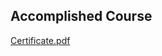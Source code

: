 Accomplished Course
-----------------------
[Certificate.pdf](https://github.com/jansenicus/coursera/blob/master/Machine-Learning-Stanford/Coursera.64J6REZ3TLNX.pdf)
